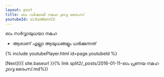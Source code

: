 ```yaml
---
layout: post
title: ഓം ഡിഷായി നമഹ ൧൦൮ ടൈംസ്
youtubeId: sL9uoWanvCU
---
```

 
 
 ഓം സർവ്വായുധയാ നമഹ 
 
 -  ആരാണ് എല്ലാ ആയുധങ്ങളും ധരിക്കുന്നത് 
 
  
 
  
 
 
 
 
 
 


{% include youtubePlayer.html id=page.youtubeId %}
 
[Next]({{ site.baseurl }}{% link  split2/_posts/2016-01-11-ഓം പ്രണയ നമഹ ൧൦൮ ടൈംസ്.md%})
 

